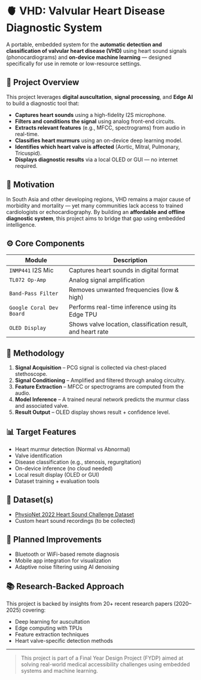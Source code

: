 # 🫀 VHD: Valvular Heart Disease Diagnostic System

A portable, embedded system for the **automatic detection and classification of valvular heart disease (VHD)** using heart sound signals (phonocardiograms) and **on-device machine learning** — designed specifically for use in remote or low-resource settings.

## 🧠 Project Overview

This project leverages **digital auscultation**, **signal processing**, and **Edge AI** to build a diagnostic tool that:

- **Captures heart sounds** using a high-fidelity I2S microphone.
- **Filters and conditions the signal** using analog front-end circuits.
- **Extracts relevant features** (e.g., MFCC, spectrograms) from audio in real-time.
- **Classifies heart murmurs** using an on-device deep learning model.
- **Identifies which heart valve is affected** (Aortic, Mitral, Pulmonary, Tricuspid).
- **Displays diagnostic results** via a local OLED or GUI — no internet required.

## 🔬 Motivation

In South Asia and other developing regions, VHD remains a major cause of morbidity and mortality — yet many communities lack access to trained cardiologists or echocardiography. By building an **affordable and offline diagnostic system**, this project aims to bridge that gap using embedded intelligence.

## ⚙️ Core Components

| Module              | Description |
|---------------------|-------------|
| `INMP441` I2S Mic   | Captures heart sounds in digital format |
| `TL072 Op-Amp`      | Analog signal amplification |
| `Band-Pass Filter`  | Removes unwanted frequencies (low & high) |
| `Google Coral Dev Board` | Performs real-time inference using its Edge TPU |
| `OLED Display`      | Shows valve location, classification result, and heart rate |

## 🧩 Methodology

1. **Signal Acquisition** – PCG signal is collected via chest-placed stethoscope.
2. **Signal Conditioning** – Amplified and filtered through analog circuitry.
3. **Feature Extraction** – MFCC or spectrograms are computed from the audio.
4. **Model Inference** – A trained neural network predicts the murmur class and associated valve.
5. **Result Output** – OLED display shows result + confidence level.

## 📊 Target Features

- Heart murmur detection (Normal vs Abnormal)
- Valve identification
- Disease classification (e.g., stenosis, regurgitation)
- On-device inference (no cloud needed)
- Local result display (OLED or GUI)
- Dataset training + evaluation tools

## 🧾 Dataset(s)

- [PhysioNet 2022 Heart Sound Challenge Dataset](https://physionet.org/content/challenge-2022/1.0.0/)
- Custom heart sound recordings (to be collected)

## 🚀 Planned Improvements

- Bluetooth or WiFi-based remote diagnosis
- Mobile app integration for visualization
- Adaptive noise filtering using AI denoising

## 📚 Research-Backed Approach

This project is backed by insights from 20+ recent research papers (2020–2025) covering:
- Deep learning for auscultation
- Edge computing with TPUs
- Feature extraction techniques
- Heart valve-specific detection methods


---

> This project is part of a Final Year Design Project (FYDP) aimed at solving real-world medical accessibility challenges using embedded systems and machine learning.

